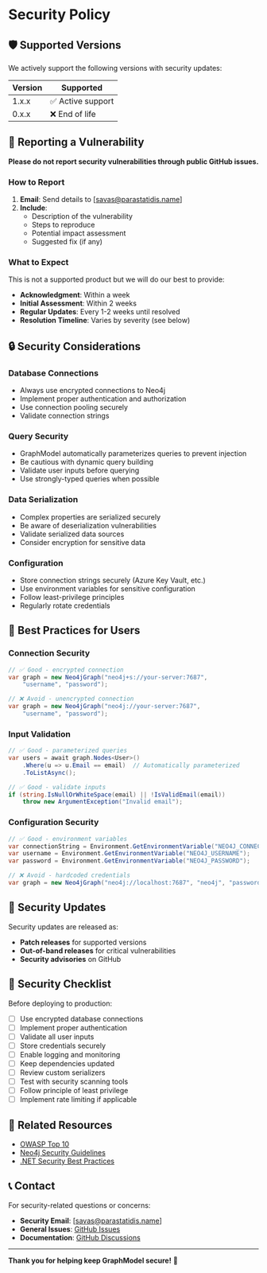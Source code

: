 # Security Policy

## 🛡️ Supported Versions

We actively support the following versions with security updates:

| Version | Supported         |
| ------- | ----------------- |
| 1.x.x   | ✅ Active support |
| 0.x.x   | ❌ End of life    |

## 🚨 Reporting a Vulnerability

**Please do not report security vulnerabilities through public GitHub issues.**

### How to Report

1. **Email**: Send details to [savas@parastatidis.name]
2. **Include**:
   - Description of the vulnerability
   - Steps to reproduce
   - Potential impact assessment
   - Suggested fix (if any)

### What to Expect

This is not a supported product but we will do our best to provide:

- **Acknowledgment**: Within a week
- **Initial Assessment**: Within 2 weeks
- **Regular Updates**: Every 1-2 weeks until resolved
- **Resolution Timeline**: Varies by severity (see below)

## 🔒 Security Considerations

### Database Connections

- Always use encrypted connections to Neo4j
- Implement proper authentication and authorization
- Use connection pooling securely
- Validate connection strings

### Query Security

- GraphModel automatically parameterizes queries to prevent injection
- Be cautious with dynamic query building
- Validate user inputs before querying
- Use strongly-typed queries when possible

### Data Serialization

- Complex properties are serialized securely
- Be aware of deserialization vulnerabilities
- Validate serialized data sources
- Consider encryption for sensitive data

### Configuration

- Store connection strings securely (Azure Key Vault, etc.)
- Use environment variables for sensitive configuration
- Follow least-privilege principles
- Regularly rotate credentials

## 🔧 Best Practices for Users

### Connection Security

```csharp
// ✅ Good - encrypted connection
var graph = new Neo4jGraph("neo4j+s://your-server:7687",
    "username", "password");

// ❌ Avoid - unencrypted connection
var graph = new Neo4jGraph("neo4j://your-server:7687",
    "username", "password");
```

### Input Validation

```csharp
// ✅ Good - parameterized queries
var users = await graph.Nodes<User>()
    .Where(u => u.Email == email)  // Automatically parameterized
    .ToListAsync();

// ✅ Good - validate inputs
if (string.IsNullOrWhiteSpace(email) || !IsValidEmail(email))
    throw new ArgumentException("Invalid email");
```

### Configuration Security

```csharp
// ✅ Good - environment variables
var connectionString = Environment.GetEnvironmentVariable("NEO4J_CONNECTION");
var username = Environment.GetEnvironmentVariable("NEO4J_USERNAME");
var password = Environment.GetEnvironmentVariable("NEO4J_PASSWORD");

// ❌ Avoid - hardcoded credentials
var graph = new Neo4jGraph("neo4j://localhost:7687", "neo4j", "password123");
```

## 🚀 Security Updates

Security updates are released as:

- **Patch releases** for supported versions
- **Out-of-band releases** for critical vulnerabilities
- **Security advisories** on GitHub

## 📝 Security Checklist

Before deploying to production:

- [ ] Use encrypted database connections
- [ ] Implement proper authentication
- [ ] Validate all user inputs
- [ ] Store credentials securely
- [ ] Enable logging and monitoring
- [ ] Keep dependencies updated
- [ ] Review custom serializers
- [ ] Test with security scanning tools
- [ ] Follow principle of least privilege
- [ ] Implement rate limiting if applicable

## 🔗 Related Resources

- [OWASP Top 10](https://owasp.org/www-project-top-ten/)
- [Neo4j Security Guidelines](https://neo4j.com/docs/operations-manual/current/security/)
- [.NET Security Best Practices](https://docs.microsoft.com/en-us/dotnet/standard/security/)

## 📞 Contact

For security-related questions or concerns:

- **Security Email**: [savas@parastatidis.name]
- **General Issues**: [GitHub Issues](https://github.com/savasp/graphmodel/issues)
- **Documentation**: [GitHub Discussions](https://github.com/savasp/graphmodel/discussions/)

---

**Thank you for helping keep GraphModel secure!** 🙏
